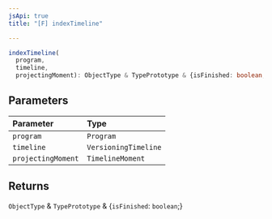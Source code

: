 ```yaml
---
jsApi: true
title: "[F] indexTimeline"

---
```

```ts
indexTimeline(
  program,
  timeline,
  projectingMoment): ObjectType & TypePrototype & {isFinished: boolean;}
```

## Parameters

| Parameter | Type |
| :------ | :------ |
| `program` | `Program` |
| `timeline` | `VersioningTimeline` |
| `projectingMoment` | `TimelineMoment` |

## Returns

`ObjectType` & `TypePrototype` & \{`isFinished`: `boolean`;}
